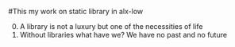 #This my work on static library in alx-low


0. A library is not a luxury but one of the necessities of life
1. Without libraries what have we? We have no past and no future
